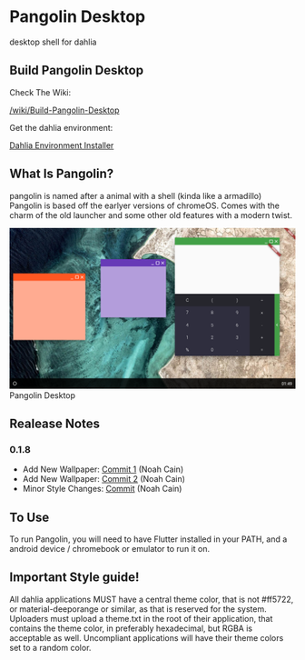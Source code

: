 # Pangolin Desktop

desktop shell for dahlia

## Build Pangolin Desktop

Check The Wiki:

[/wiki/Build-Pangolin-Desktop](https://github.com/dahlia-os/pangolin-desktop/wiki/Build-Pangolin-Desktop)

Get the dahlia environment:

[Dahlia Environment Installer](https://github.com/EnderNightLord-ChromeBook/dahlia-environment)

## What Is Pangolin?
pangolin is named after a animal with a shell (kinda like a armadillo) Pangolin is based off the earlyer versions of chromeOS. Comes with the charm of the old launcher and some other old features with a modern twist.

![Capybara UI Apk](https://github.com/dahlia-os/Icons/blob/master/UI-Screenshots/CalCu-Dahlia.png)
Pangolin Desktop

## Realease Notes

### 0.1.8
* Add New Wallpaper: [Commit 1](https://github.com/dahlia-os/pangolin-desktop/commit/d65bbea5d0735c8e2c505aa94e1ddc264c2867cb) (Noah Cain)
* Add New Wallpaper: [Commit 2](https://github.com/dahlia-os/pangolin-desktop/commit/e8d00164df4414241f7617c9647d5d5f27b4e9e1) (Noah Cain)
* Minor Style Changes: [Commit](https://github.com/dahlia-os/pangolin-desktop/commit/2cc4e2c54ca7cd7de94be3d0ede2748abc34f49b) (Noah Cain)

## To Use

To run Pangolin, you will need to have Flutter installed in your PATH, and a android device / chromebook or emulator to run it on.

## Important Style guide!
All dahlia applications MUST have a central theme color, that is not #ff5722, or material-deeporange or similar, as that is reserved for the system. Uploaders must upload a theme.txt in the root of their application, that contains the theme color, in preferably hexadecimal, but RGBA is acceptable as well. Uncompliant applications will have their theme colors set to a random color.
